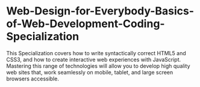 # Web-Design-for-Everybody-Basics-of-Web-Development-Coding-Specialization
This Specialization covers how to write syntactically correct HTML5 and CSS3, and how to create
interactive web experiences with JavaScript. Mastering this range of technologies will allow you to 
develop high quality web sites that, work seamlessly on mobile, tablet, and large screen browsers accessible. 
